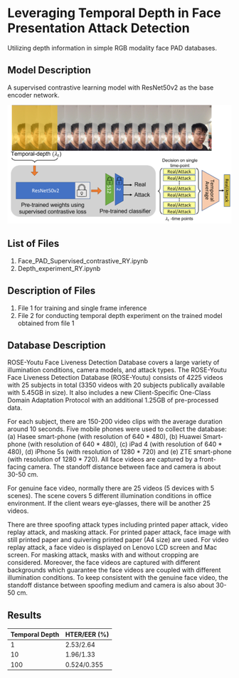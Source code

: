 # Leveraging Temporal Depth in Face Presentation Attack Detection

Utilizing depth information in simple RGB modality face PAD databases.

## Model Description

A supervised contrastive learning model with ResNet50v2 as the base encoder network.

![My Image](temporal_depth_model.png)

## List of Files
1. Face_PAD_Supervised_contrastive_RY.ipynb
2. Depth_experiment_RY.ipynb

## Description of Files
1. File 1 for training and single frame inference
2. File 2 for conducting temporal depth experiment on the trained model obtained from file 1 

## Database Description
ROSE-Youtu Face Liveness Detection Database covers a large variety of illumination conditions, camera models, and attack types. The ROSE-Youtu Face Liveness Detection Database (ROSE-Youtu) consists of 4225 videos with 25 subjects in total (3350 videos with 20 subjects publically available with 5.45GB in size).  It also includes a new Client-Specific One-Class Domain Adaptation Protocol with an additional 1.25GB of pre-processed data.

For each subject, there are 150-200 video clips with the average duration around 10 seconds. Five mobile phones were used to collect the database: (a) Hasee smart-phone (with resolution of 640 * 480), (b) Huawei Smart-phone (with resolution of 640 * 480), (c) iPad 4 (with resolution of 640 * 480), (d) iPhone 5s (with resolution of 1280 * 720) and (e) ZTE smart-phone (with resolution of 1280 * 720). All face videos are captured by a front-facing camera. The standoff distance between face and camera is about 30-50 cm.

For genuine face video, normally there are 25 videos (5 devices with 5 scenes). The scene covers 5 different illumination conditions in office environment. If the client wears eye-glasses, there will be another 25 videos.

There are three spoofing attack types including printed paper attack, video replay attack, and masking attack. For printed paper attack, face image with still printed paper and quivering printed paper (A4 size) are used. For video replay attack, a face video is displayed on Lenovo LCD screen and Mac screen. For masking attack, masks with and without cropping are considered. Moreover, the face videos are captured with different backgrounds which guarantee the face videos are coupled with different illumination conditions. To keep consistent with the genuine face video, the standoff distance between spoofing medium and camera is also about 30-50 cm.

## Results

Temporal Depth | HTER/EER (%)
---------------|-------------
1              |2.53/2.64
10             |1.96/1.33
100            |0.524/0.355
